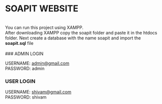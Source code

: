 # SOAPIT WEBSITE

<br />
You can run this project using XAMPP. <br />
After downloading XAMPP copy the soapit folder and paste it in the htdocs folder.
Next create a database with the name soapit and import the <b>soapit.sql</b> file

<br />
<br />
### ADMIN LOGIN

USERNAME: admin@gmail.com <br />
PASSWORD: admin

### USER LOGIN

USERNAME: shivam@gmail.com <br />
PASSWORD: shivam
